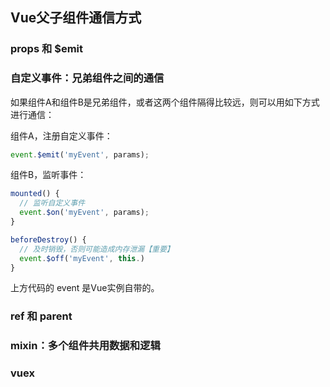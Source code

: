 ## Vue父子组件通信方式

### props 和 $emit



### 自定义事件：兄弟组件之间的通信

如果组件A和组件B是兄弟组件，或者这两个组件隔得比较远，则可以用如下方式进行通信：

组件A，注册自定义事件：

```js
event.$emit('myEvent', params);
```

组件B，监听事件：

```js
mounted() {
  // 监听自定义事件
  event.$on('myEvent', params);
}

beforeDestroy() {
  // 及时销毁，否则可能造成内存泄漏【重要】
  event.$off('myEvent', this.)
}
```

上方代码的 event 是Vue实例自带的。



### ref 和  parent

### mixin：多个组件共用数据和逻辑







### vuex